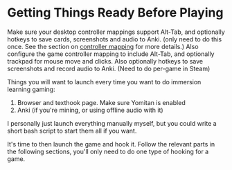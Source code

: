 # Getting Things Ready Before Playing

Make sure your desktop controller mappings support Alt-Tab, and optionally hotkeys to save cards, screenshots and audio to Anki. (only need to do this once. See the section on [controller mapping](controller.md) for more details.)
Also configure the game controller mapping to include Alt-Tab, and optionally trackpad for mouse move and clicks. Also optionally hotkeys to save screenshots and record audio to Anki. (Need to do per-game in Steam)

Things you will want to launch every time you want to do immersion learning gaming:

1. Browser and texthook page. Make sure Yomitan is enabled
2. Anki (if you're mining, or using offline audio with it)

I personally just launch everything manually myself, but you could write a short bash script to start them all if you want.

It's time to then launch the game and hook it. Follow the relevant parts in the following sections, you'll only need to do one type of hooking for a game.
